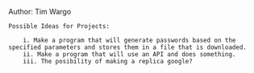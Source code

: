 Author: Tim Wargo

    Possible Ideas for Projects:

        i. Make a program that will generate passwords based on the specified parameters and stores them in a file that is downloaded.
        ii. Make a program that will use an API and does something.
        iii. The posibility of making a replica google?
